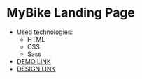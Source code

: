 # MyBike Landing Page
- Used technologies:
  - HTML
  - CSS
  - Sass
- [DEMO LINK](https://tvk777.github.io/my-bike-landing/)
- [DESIGN LINK](https://www.figma.com/design/NZQAIydtHo5QkINyGLHNcq/BIKE-New-Version?node-id=0-1&p=f&t=8aPnOEwvNe9JF4B6-0)
